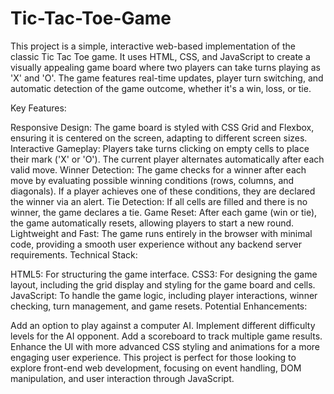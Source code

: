 # Tic-Tac-Toe-Game
This project is a simple, interactive web-based implementation of the classic Tic Tac Toe game. It uses HTML, CSS, and JavaScript to create a visually appealing game board where two players can take turns playing as 'X' and 'O'. The game features real-time updates, player turn switching, and automatic detection of the game outcome, whether it's a win, loss, or tie.

Key Features:

Responsive Design: The game board is styled with CSS Grid and Flexbox, ensuring it is centered on the screen, adapting to different screen sizes.
Interactive Gameplay:
Players take turns clicking on empty cells to place their mark ('X' or 'O').
The current player alternates automatically after each valid move.
Winner Detection: The game checks for a winner after each move by evaluating possible winning conditions (rows, columns, and diagonals). If a player achieves one of these conditions, they are declared the winner via an alert.
Tie Detection: If all cells are filled and there is no winner, the game declares a tie.
Game Reset: After each game (win or tie), the game automatically resets, allowing players to start a new round.
Lightweight and Fast: The game runs entirely in the browser with minimal code, providing a smooth user experience without any backend server requirements.
Technical Stack:

HTML5: For structuring the game interface.
CSS3: For designing the game layout, including the grid display and styling for the game board and cells.
JavaScript: To handle the game logic, including player interactions, winner checking, turn management, and game resets.
Potential Enhancements:

Add an option to play against a computer AI.
Implement different difficulty levels for the AI opponent.
Add a scoreboard to track multiple game results.
Enhance the UI with more advanced CSS styling and animations for a more engaging user experience.
This project is perfect for those looking to explore front-end web development, focusing on event handling, DOM manipulation, and user interaction through JavaScript.
